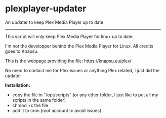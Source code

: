 # plexplayer-updater
An updater to keep Plex Media Player up to date

----

This script will only keep Plex Media Player for linux up to date.

I'm not the developper behind the Plex Media Player for Linux. All credits goes to Knapsu.

This is the webpage providing the file: https://knapsu.eu/plex/

No need to contact me for Plex issues or anything Plex related, I just did the updater

**Installation:**
- copy the file in "/opt/scripts" (or any other folder, I just like to put all my scripts in the same folder)
- chmod +x the file
- add it to cron (root account to avoid issues)
